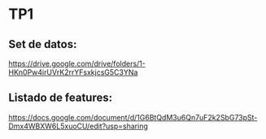 # TP1 

## Set de datos:

https://drive.google.com/drive/folders/1-HKn0Pw4irUVrK2rrYFsxkjcsG5C3YNa

## Listado de features:

https://docs.google.com/document/d/1G6BtQdM3u6Qn7uF2k2SbG73pSt-Dmx4WBXW6L5xuoCU/edit?usp=sharing


